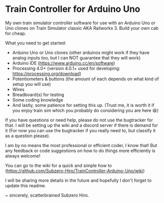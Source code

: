 # Train Controller for Arduino Uno
My own train simulator controller software for use with an Arduino Uno or Uno clones on Train Simulator classic AKA Railworks 3. Build your own cab for cheap.

What you need to get started:
- Arduino Uno or Uno clones (other arduinos might work if they have analog inputs too, but I can NOT guarantee that they will work)
- Arduino IDE (https://www.arduino.cc/en/software)
- Processing 4.0+ (version 4.0.1+ used for developing: https://processing.org/download)
- Potentiometers & buttons (the amount of each depends on what kind of setup you will use)
- Wires
- Breadboard(s) for testing
- Some coding knowledge
- And lastly, some patience for setting this up. (Trust me, it is worth it if you enjoy train sim which you probably do considering you are here 😆)

If you have questions or need help, please do not use the bugtracker for that. I will be setting up the wiki and a discord server if there is demand for it (For now you can use the bugtracker if you really need to, but classify it as a question please).

I am by no means the most professional or efficient coder, I know that! But any feedback or code suggestions on how to do things more efficiently is always welcome!

You can go to the wiki for a quick and simple how to (https://github.com/Subzero-Hiro/TrainController-Arduino-Uno/wiki)

I will be sharing more details in the future and hopefully I don't forget to update this readme.

~ sincerely, scatterbrained Subzero Hiro.
